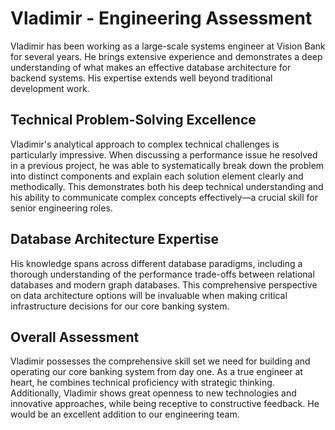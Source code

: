 # Vladimir - Engineering Assessment

Vladimir has been working as a large-scale systems engineer at Vision Bank for several years. He brings extensive experience and demonstrates a deep understanding of what makes an effective database architecture for backend systems. His expertise extends well beyond traditional development work.

## Technical Problem-Solving Excellence

Vladimir's analytical approach to complex technical challenges is particularly impressive. When discussing a performance issue he resolved in a previous project, he was able to systematically break down the problem into distinct components and explain each solution element clearly and methodically. This demonstrates both his deep technical understanding and his ability to communicate complex concepts effectively—a crucial skill for senior engineering roles.

## Database Architecture Expertise

His knowledge spans across different database paradigms, including a thorough understanding of the performance trade-offs between relational databases and modern graph databases. This comprehensive perspective on data architecture options will be invaluable when making critical infrastructure decisions for our core banking system.

## Overall Assessment

Vladimir possesses the comprehensive skill set we need for building and operating our core banking system from day one. As a true engineer at heart, he combines technical proficiency with strategic thinking. Additionally, Vladimir shows great openness to new technologies and innovative approaches, while being receptive to constructive feedback. He would be an excellent addition to our engineering team.
